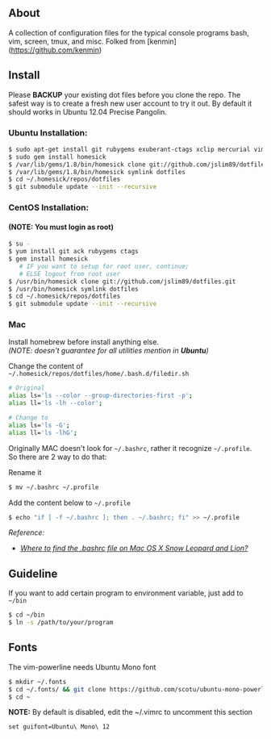 About
-----
A collection of configuration files for the typical console programs bash, vim,
screen, tmux, and misc. 
Folked from [kenmin] (https://github.com/kenmin)

Install
-------
Please **BACKUP** your existing dot files before you clone the repo. The safest
way is to create a fresh new user account to try it out. By default it should
works in Ubuntu 12.04 Precise Pangolin.

### Ubuntu Installation:
```sh
$ sudo apt-get install git rubygems exuberant-ctags xclip mercurial vim tmux screen ack-grep
$ sudo gem install homesick
$ /var/lib/gems/1.8/bin/homesick clone git://github.com/jslim89/dotfiles.git
$ /var/lib/gems/1.8/bin/homesick symlink dotfiles
$ cd ~/.homesick/repos/dotfiles
$ git submodule update --init --recursive
```

### CentOS Installation:

#### (NOTE: You must login as root)
```sh
$ su -
$ yum install git ack rubygems ctags
$ gem install homesick
   # IF you want to setup for root user, continue;
   # ELSE logout from root user
$ /usr/bin/homesick clone git://github.com/jslim89/dotfiles.git
$ /usr/bin/homesick symlink dotfiles
$ cd ~/.homesick/repos/dotfiles
$ git submodule update --init --recursive
```

### Mac
Install homebrew before install anything else.  
_(NOTE: doesn't guarantee for all utilities mention in **Ubuntu**)_

Change the content of `~/.homesick/repos/dotfiles/home/.bash.d/filedir.sh`
```sh
# Original
alias ls='ls --color --group-directories-first -p';
alias ll='ls -lh --color';

# Change to
alias ls='ls -G';
alias ll='ls -lhG';
```

Originally MAC doesn't look for `~/.bashrc`, rather it recognize `~/.profile`. So there are 2 way to do that:

Rename it
```sh
$ mv ~/.bashrc ~/.profile
```
Add the content below to `~/.profile`
```sh
$ echo "if [ -f ~/.bashrc ]; then . ~/.bashrc; fi" >> ~/.profile
```

_Reference:_
* _[Where to find the .bashrc file on Mac OS X Snow Leopard and Lion?](http://superuser.com/questions/147043/where-to-find-the-bashrc-file-on-mac-os-x-snow-leopard-and-lion#answer-147699)_

## Guideline
If you want to add certain program to environment variable, just add to `~/bin`
```sh
$ cd ~/bin
$ ln -s /path/to/your/program
```

## Fonts
The vim-powerline needs Ubuntu Mono font
```sh
$ mkdir ~/.fonts 
$ cd ~/.fonts/ && git clone https://github.com/scotu/ubuntu-mono-powerline.git 
$ cd ~
```

**NOTE:** By default is disabled, edit the ~/.vimrc to uncomment this section
```viml
set guifont=Ubuntu\ Mono\ 12
```
